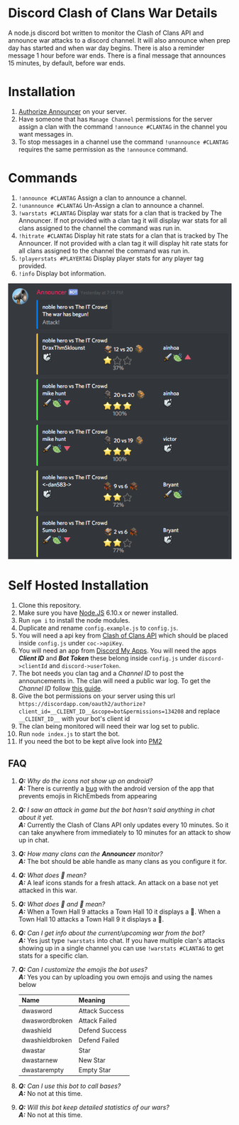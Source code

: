 # Discord Clash of Clans War Details

A node.js discord bot written to monitor the Clash of Clans API and announce war attacks to a discord channel. It will also announce when prep day has started and when war day begins. There is also a reminder message 1 hour before war ends. There is a final message that announces 15 minutes, by default, before war ends.

# Installation

1. [Authorize Announcer](https://discordapp.com/oauth2/authorize?client_id=307275616179322881&scope=bot&permissions=134208) on your server.
1. Have someone that has `Manage Channel` permissions for the server assign a clan with the command `!announce #CLANTAG` in the channel you want messages in.
1. To stop messages in a channel use the command `!unannounce #CLANTAG` requires the same permission as the `!announce` command.

# Commands

1. `!announce #CLANTAG` Assign a clan to announce a channel.
1. `!unannounce #CLANTAG` Un-Assign a clan to announce a channel.
1. `!warstats #CLANTAG` Display war stats for a clan that is tracked by The Announcer. If not provided with a clan tag it will display war stats for all clans assigned to the channel the command was run in.
1. `!hitrate #CLANTAG` Display hit rate stats for a clan that is tracked by The Announcer. If not provided with a clan tag it will display hit rate stats for all clans assigned to the channel the command was run in.
1. `!playerstats #PLAYERTAG` Display player stats for any player tag provided.
1. `!info` Display bot information.

![Screenshot](/screenshot.png)

# Self Hosted Installation

1. Clone this repository.
1. Make sure you have [Node.JS](https://nodejs.org/en/) 6.10.x or newer installed.
1. Run `npm i` to install the node modules.
1. Duplicate and rename `config.example.js` to `config.js`.
1. You will need a api key from [Clash of Clans API](https://developer.clashofclans.com/) which should be placed inside `config.js` under `coc->apiKey`.
1. You will need an app from [Discord My Apps](https://discordapp.com/developers/applications/me). You will need the apps ***Client ID*** and ***Bot Token*** these belong inside `config.js` under `discord->clientId` and `discord->userToken`.
1. The bot needs you clan tag and a *Channel ID* to post the announcements in. The clan will need a public war log. To get the *Channel ID* follow [this guide](https://support.discordapp.com/hc/en-us/articles/206346498-Where-can-I-find-my-server-ID).
1. Give the bot permissions on your server using this url `https://discordapp.com/oauth2/authorize?client_id=__CLIENT_ID__&scope=bot&permissions=134208` and replace `__CLIENT_ID__` with your bot's client id
1. The clan being monitored will need their war log set to public.
1. Run `node index.js` to start the bot.
1. If you need the bot to be kept alive look into [PM2](https://github.com/Unitech/pm2)

## FAQ

1. ***Q:*** *Why do the icons not show up on android?*  
***A:*** There is currently a [bug](https://feedback.discordapp.com/forums/326712-discord-dream-land/suggestions/18524065-fix-emojis-inside-embeds-on-android) with the android version of the app that prevents emojis in RichEmbeds from appearing
1. ***Q:*** *I saw an attack in game but the bot hasn't said anything in chat about it yet.*  
***A:*** Currently the Clash of Clans API only updates every 10 minutes. So it can take anywhere from immediately to 10 minutes for an attack to show up in chat.
1. ***Q:*** *How many clans can the **Announcer** monitor?*  
***A:*** The bot should be able handle as many clans as you configure it for.
1. ***Q:*** *What does 🍃 mean?*  
***A:*** A leaf icons stands for a fresh attack. An attack on a base not yet attacked in this war.
1. ***Q:*** *What does 🔺 and 🔻 mean?*  
***A:*** When a Town Hall 9 attacks a Town Hall 10 it displays a 🔺. When a Town Hall 10 attacks a Town Hall 9 it displays a 🔻.
1. ***Q:*** *Can I get info about the current/upcoming war from the bot?*  
***A:*** Yes just type `!warstats` into chat. If you have multiple clan's attacks showing up in a single channel you can use `!warstats #CLANTAG` to get stats for a specific clan.
1. ***Q:*** *Can I customize the emojis the bot uses?*  
***A:*** Yes you can by uploading you own emojis and using the names below

    |Name | Meaning|
    |-|-|
    |dwasword | Attack Success|
    |dwaswordbroken | Attack Failed|
    |dwashield | Defend Success|
    |dwashieldbroken | Defend Failed|
    |dwastar | Star|
    |dwastarnew | New Star|
    |dwastarempty | Empty Star|
1. ***Q:*** *Can I use this bot to call bases?*  
***A:*** No not at this time.
1. ***Q:*** *Will this bot keep detailed statistics of our wars?*  
***A:*** No not at this time.

